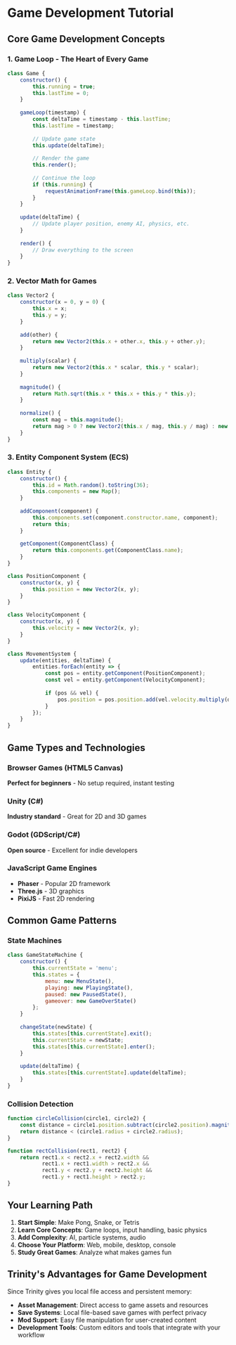# Game Development Tutorial

## Core Game Development Concepts

### 1. **Game Loop** - The Heart of Every Game
```javascript
class Game {
    constructor() {
        this.running = true;
        this.lastTime = 0;
    }
    
    gameLoop(timestamp) {
        const deltaTime = timestamp - this.lastTime;
        this.lastTime = timestamp;
        
        // Update game state
        this.update(deltaTime);
        
        // Render the game
        this.render();
        
        // Continue the loop
        if (this.running) {
            requestAnimationFrame(this.gameLoop.bind(this));
        }
    }
    
    update(deltaTime) {
        // Update player position, enemy AI, physics, etc.
    }
    
    render() {
        // Draw everything to the screen
    }
}
```

### 2. **Vector Math for Games**
```javascript
class Vector2 {
    constructor(x = 0, y = 0) {
        this.x = x;
        this.y = y;
    }
    
    add(other) {
        return new Vector2(this.x + other.x, this.y + other.y);
    }
    
    multiply(scalar) {
        return new Vector2(this.x * scalar, this.y * scalar);
    }
    
    magnitude() {
        return Math.sqrt(this.x * this.x + this.y * this.y);
    }
    
    normalize() {
        const mag = this.magnitude();
        return mag > 0 ? new Vector2(this.x / mag, this.y / mag) : new Vector2(0, 0);
    }
}
```

### 3. **Entity Component System (ECS)**
```javascript
class Entity {
    constructor() {
        this.id = Math.random().toString(36);
        this.components = new Map();
    }
    
    addComponent(component) {
        this.components.set(component.constructor.name, component);
        return this;
    }
    
    getComponent(ComponentClass) {
        return this.components.get(ComponentClass.name);
    }
}

class PositionComponent {
    constructor(x, y) {
        this.position = new Vector2(x, y);
    }
}

class VelocityComponent {
    constructor(x, y) {
        this.velocity = new Vector2(x, y);
    }
}

class MovementSystem {
    update(entities, deltaTime) {
        entities.forEach(entity => {
            const pos = entity.getComponent(PositionComponent);
            const vel = entity.getComponent(VelocityComponent);
            
            if (pos && vel) {
                pos.position = pos.position.add(vel.velocity.multiply(deltaTime / 1000));
            }
        });
    }
}
```

## Game Types and Technologies

### Browser Games (HTML5 Canvas)
**Perfect for beginners** - No setup required, instant testing

### Unity (C#)
**Industry standard** - Great for 2D and 3D games

### Godot (GDScript/C#)
**Open source** - Excellent for indie developers

### JavaScript Game Engines
- **Phaser** - Popular 2D framework
- **Three.js** - 3D graphics
- **PixiJS** - Fast 2D rendering

## Common Game Patterns

### State Machines
```javascript
class GameStateMachine {
    constructor() {
        this.currentState = 'menu';
        this.states = {
            menu: new MenuState(),
            playing: new PlayingState(),
            paused: new PausedState(),
            gameover: new GameOverState()
        };
    }
    
    changeState(newState) {
        this.states[this.currentState].exit();
        this.currentState = newState;
        this.states[this.currentState].enter();
    }
    
    update(deltaTime) {
        this.states[this.currentState].update(deltaTime);
    }
}
```

### Collision Detection
```javascript
function circleCollision(circle1, circle2) {
    const distance = circle1.position.subtract(circle2.position).magnitude();
    return distance < (circle1.radius + circle2.radius);
}

function rectCollision(rect1, rect2) {
    return rect1.x < rect2.x + rect2.width &&
           rect1.x + rect1.width > rect2.x &&
           rect1.y < rect2.y + rect2.height &&
           rect1.y + rect1.height > rect2.y;
}
```

## Your Learning Path

1. **Start Simple**: Make Pong, Snake, or Tetris
2. **Learn Core Concepts**: Game loops, input handling, basic physics
3. **Add Complexity**: AI, particle systems, audio
4. **Choose Your Platform**: Web, mobile, desktop, console
5. **Study Great Games**: Analyze what makes games fun

## Trinity's Advantages for Game Development

Since Trinity gives you local file access and persistent memory:
- **Asset Management**: Direct access to game assets and resources
- **Save Systems**: Local file-based save games with perfect privacy
- **Mod Support**: Easy file manipulation for user-created content
- **Development Tools**: Custom editors and tools that integrate with your workflow